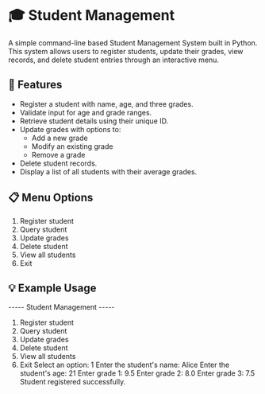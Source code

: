# 🎓 Student Management 
A simple command-line based Student Management System built in Python. This system allows users to register students, update their grades, view records, and delete student entries through an interactive menu.

## 🚀 Features

- Register a student with name, age, and three grades.
- Validate input for age and grade ranges.
- Retrieve student details using their unique ID.
- Update grades with options to:
  - Add a new grade
  - Modify an existing grade
  - Remove a grade
- Delete student records.
- Display a list of all students with their average grades.

## 📋 Menu Options
1. Register student
2. Query student
3. Update grades
4. Delete student
5. View all students
6. Exit


## 💡 Example Usage
----- Student Management -----
1. Register student
2. Query student
3. Update grades
4. Delete student
5. View all students
6. Exit
Select an option: 1
Enter the student's name: Alice
Enter the student's age: 21
Enter grade 1: 9.5
Enter grade 2: 8.0
Enter grade 3: 7.5
Student registered successfully.
